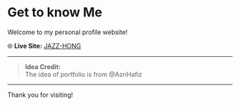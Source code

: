 # Get to know Me

Welcome to my personal profile website!  

🌐 **Live Site:** [JAZZ-HONG](https://jazz-hong.github.io/)

---

> **Idea Credit:**  
The idea of portfolio is from @AzriHafiz

---

Thank you for visiting!
